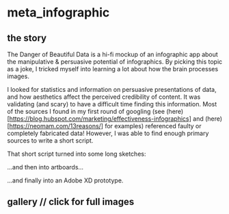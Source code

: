 # meta_infographic

## the story

The Danger of Beautiful Data is a hi-fi mockup of an infographic app about the manipulative & persuasive potential of infographics. By picking this topic as a joke, I tricked myself into learning a lot about how the brain processes images.

I looked for statistics and information on persuasive presentations of data, and how aesthetics affect the perceived credibility of content. It was validating (and scary) to have a difficult time finding this information. Most of the sources I found in my first round of googling (see (here)[https://blog.hubspot.com/marketing/effectiveness-infographics] and (here)[https://neomam.com/13reasons/] for examples) referenced faulty or completely fabricated data! However, I was able to find enough primary sources to write a short script.

That short script turned into some long sketches:

...and then into artboards...

...and finally into an Adobe XD prototype.

## gallery // click for full images